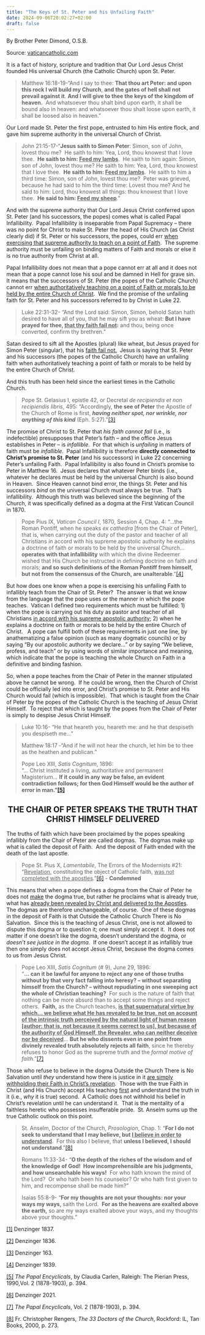 ```yaml
---
title: "The Keys of St. Peter and his Unfailing Faith"
date: 2024-09-06T20:02:27+02:00
draft: false
---
```



By Brother Peter Dimond, O.S.B.

Source: [vaticancatholic.com](https://vaticancatholic.com/keys-st-peter-unfailing-faith)


<p>It is a fact of history, scripture and tradition that Our Lord Jesus Christ founded His universal Church (the Catholic Church) upon St. Peter.&nbsp;&nbsp;</p>
<blockquote>
<p>Matthew 16:18-19-“And I say to thee: <strong>That thou art Peter: and upon this rock I will build my Church</strong>, <strong>and the gates of hell shall not prevail against it</strong>. <strong>And I will give to thee the keys of the kingdom of heaven.</strong>&nbsp; And whatsoever thou shalt bind upon earth, it shall be bound also in heaven: and whatsoever thou shalt loose upon earth, it shall be loosed also in heaven.”</p>
</blockquote>
<p>Our Lord made St. Peter the first pope, entrusted to him His entire flock, and gave him supreme authority in the universal Church of Christ.&nbsp;</p>
<blockquote>
<p>John 21:15-17-“<strong>Jesus saith to Simon Peter</strong>: Simon, son of John, lovest thou me?&nbsp; He saith to him: Yea, Lord, thou knowest that I love thee.&nbsp; <strong>He saith to him: <u>Feed my lambs</u></strong>.&nbsp; He saith to him again: Simon, son of John, lovest thou me? He saith to him: Yea, Lord, thou knowest that I love thee.&nbsp; <strong>He saith to him: <u>Feed my lambs</u></strong>.&nbsp; He saith to him a third time: Simon, son of John, lovest thou me?&nbsp; Peter was grieved, because he had said to him the third time: Lovest thou me? And he said to him: Lord, thou knowest all things: thou knowest that I love thee.&nbsp; <strong>He said to him: <u>Feed my sheep</u></strong>.”</p>
</blockquote>
<p>And with the supreme authority that Our Lord Jesus Christ conferred upon St. Peter (and his successors, the popes) comes what is called Papal Infallibility.&nbsp; Papal Infallibility is inseparable from Papal Supremacy – there was no point for Christ to make St. Peter the head of His Church (as Christ clearly did) if St. Peter or his successors, the popes, could err <u>when exercising that supreme authority to teach on a point of Faith</u>.&nbsp; The supreme authority must be unfailing on binding matters of Faith and morals or else it is no true authority from Christ at all.&nbsp;</p>
<p>Papal Infallibility does not mean that a pope cannot err at all and it does not mean that a pope cannot lose his soul and be damned in Hell for grave sin.&nbsp; It means that the successors of St. Peter (the popes of the Catholic Church) cannot err <u>when authoritatively teaching on a point of Faith or morals to be held by the entire Church of Christ</u>.&nbsp; We find the promise of the unfailing faith for St. Peter and his successors referred to by Christ in Luke 22.</p>
<blockquote>
<p>Luke 22:31-32- “And the Lord said: Simon, Simon, behold Satan hath desired to have all of you, that he may sift you as wheat: <strong>But I have prayed for thee, <u>that thy faith fail not</u>:</strong> and thou, being once converted, confirm thy brethren.”</p>
</blockquote>
<p>Satan desired to sift all the Apostles (plural) like wheat, but Jesus prayed for Simon Peter (singular), that his <u>faith fail not.</u>&nbsp; Jesus is saying that St. Peter and his successors (the popes of the Catholic Church) have an unfailing faith when authoritatively teaching a point of faith or morals to be held by the entire Church of Christ.&nbsp;</p>
<blockquote>
</blockquote>
<p>And this truth has been held since the earliest times in the Catholic Church.&nbsp;&nbsp;&nbsp;</p>
<blockquote>
<p>Pope St. Gelasius I, epistle 42, or Decretal <em>de recipiendis et non recipiendis libris</em>, 495: “Accordingly, <strong>the see of Peter</strong> the Apostle of the Church of Rome is first, <strong><em>having neither spot, nor wrinkle, nor anything of this kind</em></strong> (Eph. 5:27).”<a href="#_edn3" name="_ednref3">[3]</a></p>
</blockquote>
<p>The promise of Christ to St. Peter that <em>his faith cannot fail</em> (i.e., is indefectible) presupposes that Peter’s faith – and the office Jesus establishes in Peter – is <em>infallible</em>.&nbsp; For that which is <em>unfailing</em> in matters of faith must be <em>infallible</em>.&nbsp; Papal Infallibility is therefore <strong>directly connected to Christ’s promise to St. Peter</strong> (and his successors) in Luke 22 concerning Peter’s unfailing Faith.&nbsp; Papal Infallibility is also found in Christ’s promise to Peter in Matthew 16.&nbsp; Jesus declares that whatever Peter binds (i.e., whatever he declares must be held by the universal Church) is also bound in Heaven.&nbsp; Since Heaven cannot bind error, the things St. Peter and his successors <em>bind</em> on the universal Church must always be true.&nbsp; That’s infallibility.&nbsp; Although this truth was believed since the beginning of the Church, it was specifically defined as a dogma at the First Vatican Council in 1870.</p>
<blockquote>
<p>Pope Pius IX, <em>Vatican Council I</em>, 1870, Session 4, Chap. 4: “…the Roman Pontiff, when he speaks <em>ex cathedra </em>[from the Chair of Peter], that is, when carrying out the duty of the pastor and teacher of all Christians in accord with his supreme apostolic authority he explains a doctrine of faith or morals to be held by the universal Church... <strong>operates with that infallibility</strong> with which the divine Redeemer wished that His Church be instructed in defining doctrine on faith and morals; <strong>and so such definitions of the Roman Pontiff from himself, but not from the consensus of the Church, are unalterable</strong>.”<a href="#_edn4" name="_ednref4">[4]</a></p>
</blockquote>
<p>But how does one know when a pope is exercising his unfailing Faith to infallibly teach from the Chair of St. Peter?&nbsp; The answer is that we know from the language that the pope uses or the manner in which the pope teaches.&nbsp; Vatican I defined two requirements which must be fulfilled: 1) when the pope is carrying out his duty as pastor and teacher of all Christians <u>in accord with his supreme apostolic authority</u>; 2) when he explains a doctrine on faith or morals to be held by the entire Church of Christ.&nbsp;&nbsp; A pope can fulfill both of these requirements in just one line, by anathematizing a false opinion (such as many dogmatic councils) or by saying “By our apostolic authority we declare…” or by saying “We believe, profess, and teach” or by using words of similar importance and meaning, which indicate that the pope is teaching the whole Church on Faith in a definitive and binding fashion.</p>
<p>So, when a pope teaches from the Chair of Peter in the manner stipulated above he cannot be wrong.&nbsp; If he could be wrong, then the Church of Christ could be officially led into error, and Christ’s promise to St. Peter and His Church would fail (which is impossible).&nbsp; That which is taught from the Chair of Peter by the popes of the Catholic Church is the teaching of Jesus Christ Himself.&nbsp; To reject that which is taught by the popes from the Chair of Peter is simply to despise Jesus Christ Himself.&nbsp;&nbsp;</p>
<blockquote>
<p>Luke 10:16- “He that heareth you, heareth me: and he that despiseth you despiseth me…”</p>
<p>Matthew 18:17 -“And if he will not hear the church, let him be to thee as the heathen and publican.”</p>
<p>Pope Leo XIII, <em>Satis Cognitum</em>, 1896:<br>“… Christ instituted a living, authoritative and permanent Magisterium… <strong>If it could in any way be false, an evident contradiction follows; for then God Himself would be the author of error in man.”<a href="#_edn5" name="_ednref5">[5]</a></strong></p>
</blockquote>
<h2 style="text-align: center;"><strong>THE CHAIR OF PETER SPEAKS THE TRUTH THAT CHRIST HIMSELF DELIVERED</strong></h2>
<p>The truths of faith which have been proclaimed by the popes speaking infallibly from the Chair of Peter are called dogmas.&nbsp; The dogmas make up what is called the deposit of Faith.&nbsp; And the deposit of Faith ended with the death of the last apostle.&nbsp;</p>
<blockquote>
<p>Pope St. Pius X, <em>Lamentabile</em>, The Errors of the Modernists #21: “<u>Revelation</u>, constituting the object of Catholic faith, <u>was not completed with the apostles</u>.”<a href="#_edn6" name="_ednref6">[6]</a> - <strong>Condemned</strong></p>
</blockquote>
<p>This means that when a pope defines a dogma from the Chair of Peter he does not <u>make</u> the dogma true, but rather he proclaims what is already true, what has <u>already been revealed by Christ and delivered to the Apostles</u>.&nbsp; The dogmas are therefore unchangeable, of course.&nbsp; One of these dogmas in the deposit of Faith is that Outside the Catholic Church There is No Salvation.&nbsp; Since this is the teaching of Jesus Christ, one is not allowed to dispute this dogma or to question it; one must simply accept it.&nbsp; It does not matter if one doesn’t like the dogma, doesn’t understand the dogma, or <em>doesn’t see justice in the dogma</em>.&nbsp; If one doesn’t accept it as infallibly true then one simply does not accept Jesus Christ, because the dogma comes to us from Jesus Christ.&nbsp;</p>
<blockquote>
<p>Pope Leo XIII, <em>Satis Cognitum</em> (# 9), June 29, 1896:<br>“<strong>… can it be lawful for anyone to reject any one of those truths without by that very fact falling into heresy? – without separating himself from the Church? – without repudiating in one sweeping act the whole of Christian teaching?</strong>&nbsp; For such is the nature of faith that nothing can be more absurd than to accept some things and reject others.&nbsp; <strong>Faith,</strong> as the Church teaches, <strong><u>is that supernatural virtue by which… we believe what He has revealed to be true, not on account of the intrinsic truth perceived by the natural light of human reason [author: that is, not because it seems correct to us], but because of the authority of God Himself, the Revealer, who can neither deceive nor be deceived</u></strong>… <strong>But he who dissents even in one point from divinely revealed truth absolutely rejects all faith</strong>, since he thereby refuses to honor God as the supreme truth and the <em>formal motive</em> <em>of faith</em>.”<a href="#_edn7" name="_ednref7">[7]</a></p>
</blockquote>
<p>Those who refuse to believe in the dogma Outside the Church There is No Salvation until <em>they</em> understand how there is justice in it <u>are simply withholding their Faith in Christ’s revelation</u>.&nbsp; Those with the true Faith in Christ (and His Church) accept His teaching <u>first</u> and understand the truth in it (i.e., <em>why</em> it is true) second.&nbsp; A Catholic does not withhold his belief in Christ’s revelation until he can understand it.&nbsp; That is the mentality of a faithless heretic who possesses insufferable pride.&nbsp; St. Anselm sums up the true Catholic outlook on this point.</p>
<blockquote>
<p>St. Anselm, Doctor of the Church, <em>Prosologion</em>, Chap. 1: “<strong>For I do not seek to understand that I may believe, but <u>I believe in order to understand</u></strong>.&nbsp; For this also I believe, that <strong>unless I believed, I should not understand</strong>.”<a href="#_edn8" name="_ednref8">[8]</a></p>
<p>Romans 11:33-34- “<strong>O the depth of the riches of the wisdom and of the knowledge of God!&nbsp; How incomprehensible are his judgments, and how unsearchable his ways!</strong>&nbsp; For who hath known the mind of the Lord?&nbsp; Or who hath been his counselor? Or who hath first given to him, and recompense shall be made him?”</p>
<p>Isaias 55:8-9- “<strong>For my thoughts are not your thoughts: nor your ways my ways, </strong>saith the Lord.&nbsp; <strong>For as the heavens are exalted above the earth,</strong> so are my ways exalted above your ways, and my thoughts above your thoughts.”</p>
</blockquote>

<div class="footnotes">

<div><p><a href="#_ednref1" name="_edn1">[1]</a> Denzinger 1837.</p></div>
<div><p><a href="#_ednref2" name="_edn2">[2]</a> Denzinger 1836.</p></div>
<div><p><a href="#_ednref3" name="_edn3">[3]</a> Denzinger 163.</p></div>
<div><p><a href="#_ednref4" name="_edn4">[4]</a> Denzinger 1839.</p></div>
<div><p><a href="#_ednref5" name="_edn5">[5]</a> <em>The Papal Encyclicals</em>, by Claudia Carlen, Raleigh: The Pierian Press, 1990,Vol. 2 (1878-1903), p. 394.</p></div>
<div><p><a href="#_ednref6" name="_edn6">[6]</a> Denzinger 2021.</p></div>
<div><p><a href="#_ednref7" name="_edn7">[7]</a> <em>The Papal Encyclicals</em>, Vol. 2 (1878-1903), p. 394.</p></div>
<div><p><a href="#_ednref8" name="_edn8">[8]</a> Fr. Christopher Rengers, <em>The 33 Doctors of the Church</em>, Rockford: IL, Tan Books, 2000, p. 273.</p></div>
</div>

</div>
